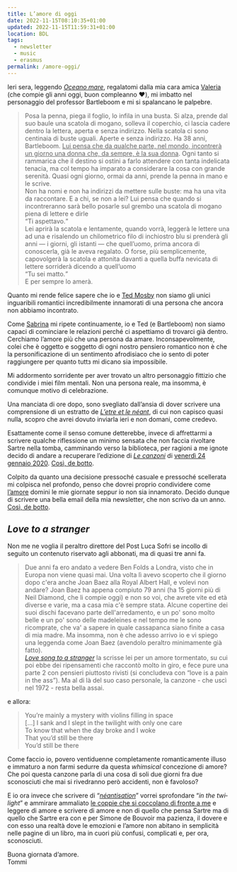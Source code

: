 ```yaml
---
title: L’amore di oggi
date: 2022-11-15T08:10:35+01:00
updated: 2022-11-15T11:59:31+01:00
location: BDL
tags:
  - newsletter
  - music
  - erasmus
permalink: /amore-oggi/
---
```

Ieri sera, leggendo <cite>[Oceano mare](https://it.wikipedia.org/wiki/Oceano_mare '“Oceano mare” su Wikipedia')</cite>, regalatomi dalla mia cara amica [Valeria](https://instagram.com/valeria.contarini '@valeria.contarini su Instagram') (che compie gli anni oggi, buon compleanno ❤️), mi imbatto nel personaggio del professor Bartleboom e mi si spalancano le palpebre.

> Posa la penna, piega il foglio, lo infila in una busta. Si alza, prende dal suo baule una scatola di mogano, solleva il coperchio, ci lascia cadere dentro la lettera, aperta e senza indirizzo. Nella scatola ci sono centinaia di buste uguali. Aperte e senza indirizzo. Ha 38 anni, Bartleboom. <u>Lui pensa che da qualche parte, nel mondo, incontrerà un giorno una donna che, da sempre, è la sua donna</u>. Ogni tanto si rammarica che il destino si ostini a farlo attendere con tanta indelicata tenacia, ma col tempo ha imparato a considerare la cosa con grande serenità. Quasi ogni giorno, ormai da anni, prende la penna in mano e le scrive.  
> Non ha nomi e non ha indirizzi da mettere sulle buste: ma ha una vita da raccontare. E a chi, se non a lei? Lui pensa che quando si incontreranno sarà bello posarle sul grembo una scatola di mogano piena di lettere e dirle  
> <q>Ti aspettavo.</q>  
> Lei aprirà la scatola e lentamente, quando vorrà, leggerà le lettere una ad una e risalendo un chilometrico filo di inchiostro blu si prenderà gli anni — i giorni, gli istanti — che quell’uomo, prima ancora di conoscerla, già le aveva regalato. O forse, più semplicemente, capovolgerà la scatola e attonita davanti a quella buffa nevicata di lettere sorriderà dicendo a quell’uomo  
> <q>Tu sei matto.</q>  
> E per sempre lo amerà.

Quanto mi rende felice sapere che io e [Ted Mosby](https://youtu.be/It4EvPP2VmA 'Ted’s Speech Love') non siamo gli unici inguaribili romantici incredibilmente innamorati di una persona che ancora non abbiamo incontrato.

Come [Sabrina](https://sociale.network/@sabri 'Sabrina sul Fediverse') mi ripete continuamente, io e Ted (e Bartleboom) non siamo capaci di cominciare le relazioni perché ci aspettiamo di trovarci già dentro. Cerchiamo l’amore più che una persona da amare. Inconsapevolmente, colei che è oggetto e soggetto di ogni nostro pensiero romantico non è che la personificazione di un sentimento afrodisiaco che io sento di poter raggiungere per quanto tuttз mi dicano sia impossibile.

Mi addormento sorridente per aver trovato un altro personaggio fittizio che condivide i miei film mentali. Non una persona reale, ma insomma, è comunque motivo di celebrazione.

Una manciata di ore dopo, sono svegliato dall’ansia di dover scrivere una comprensione di un estratto de <cite lang='fr'>[L’etre et le néant](https://fr.wikipedia.org/wiki/L%27%C3%8Atre_et_le_N%C3%A9ant '“L’etre et le néant”, Wikipedia')</cite>, di cui non capisco quasi nulla, scopro che avrei dovuto inviarla ieri e non domani, come credevo.

Esattamente come il senso comune detterebbe, invece di affrettarmi a scrivere qualche riflessione un minimo sensata che non faccia rivoltare Sartre nella tomba, camminando verso la biblioteca, per ragioni a me ignote decido di andare a recuperare l’edizione di <cite>[Le canzoni](https://ilpost.it/tag/le-canzoni)</cite> di [venerdì 24 gennaio 2020](https://ilpost.it/2020/01/24/le-canzoni-24-gennaio-2020 'Una canzone di Joan Baez'). [Così, de botto].

Colpito da quanto una decisione pressoché casuale e pressoché scellerata mi colpisca nel profondo, penso che dovrei proprio condividere come [l’amore](/love 'Love — tommi.space') domini le mie giornate seppur io non sia innamorato. Decido dunque di scrivere una bella email della mia newsletter, che non scrivo da un anno. [Così, de botto].

## <cite lang='en'>Love to a stranger</cite>

Non me ne voglia il peraltro direttore del Post Luca Sofri se incollo di seguito un contenuto riservato agli abbonati, ma di quasi tre anni fa.

> Due anni fa ero andato a vedere Ben Folds a Londra, visto che in Europa non viene quasi mai. Una volta lì avevo scoperto che il giorno dopo c'era anche Joan Baez alla Royal Albert Hall, e volevi non andare? Joan Baez ha appena compiuto 79 anni (ha 15 giorni più di Neil Diamond, che li compie oggi) e non so voi, che avrete vite ed età diverse e varie, ma a casa mia c'è sempre stata. Alcune copertine dei suoi dischi facevano parte dell'arredamento, e un po' sono molto belle e un po' sono delle madeleines e nel tempo me le sono ricomprate, che va' a sapere in quale cassapanca siano finite a casa di mia madre. Ma insomma, non è che adesso arrivo io e vi spiego una leggenda come Joan Baez (avendolo peraltro minimamente già fatto).  	
> <cite lang='en'>[Love song to a stranger](https://en.wipedia.org/wiki/Come_from_the_Shadows '“Come from the Shadows” on Wikipedia')</cite> la scrisse lei per un amore tormentato, su cui poi ebbe dei ripensamenti che raccontò molto in giro, e fece pure una parte 2 con pensieri piuttosto rivisti (si concludeva con <q lang='en'>love is a pain in the ass</q>). Ma al di là del suo caso personale, la canzone - che uscì nel 1972 - resta bella assai.

e allora:

<blockquote lang='en'><p>You’re mainly a mystery with violins filling in space
<br>[…] I sank and I slept in the twilight with only one care
<br>To know that when the day broke and I woke
<br>That you’d still be there
<br>You’d still be there</p></blockquote>

Come faccio io, povero ventiduenne completamente romanticamente illuso e immaturo a non farmi sedurre da questa <em lang='en'>whimsical</em> concezione di amore? Che poi questa canzone parla di una cosa di soli due giorni fra due sconosciuti che mai si rivedranno però accidenti, non è favoloso?

E io ora invece che scrivere di <q lang='fr'><em><a href='https://plato.stanford.edu/entries/sartre/#BeinNoth' hreflang='en' title='Being and Nothingness, Jean-Paul Sartre — Stanford Encyclopedia of Philosophy'>néantisation</a></em></q> vorrei sprofondare <q lang='en'><em>in the twilight</em></q> e ammirare ammaliato [le coppie che si coccolano di fronte a me](/embrassé 'Embrassé — tommi.space') e leggere di amore e scrivere di amore e non di quello che pensa Sartre ma di quello che Sartre era con e per Simone de Bouvoir ma pazienza, il dovere e con esso una realtà dove le emozioni e l’amore non abitano in semplicità nelle pagine di un libro, ma in cuori più confusi, complicati e, per ora, sconosciuti.

Buona giornata d’amore.  
Tommi

[Così, de botto]: https://youtu.be/7ST2_tkdyfQ 'Boris - 1x06 - FACCIAMOLI SCOPARE COSI DE BOTTO'